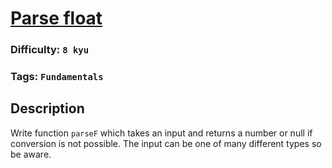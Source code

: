 # [Parse float](https://www.codewars.com/kata/57a386117cb1f31890000039)

### Difficulty: `8 kyu`

### Tags: `Fundamentals`

## Description

Write function `parseF` which takes an input and returns a number or null if conversion is not possible. The input can be one of many different types so be aware.


